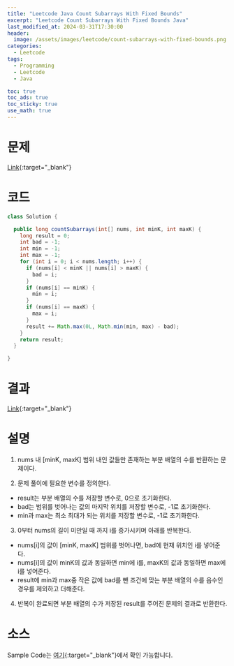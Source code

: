 ```yaml
---
title: "Leetcode Java Count Subarrays With Fixed Bounds"
excerpt: "Leetcode Count Subarrays With Fixed Bounds Java"
last_modified_at: 2024-03-31T17:30:00
header:
  image: /assets/images/leetcode/count-subarrays-with-fixed-bounds.png
categories:
  - Leetcode
tags:
  - Programming
  - Leetcode
  - Java

toc: true
toc_ads: true
toc_sticky: true
use_math: true
---
```

# 문제
[Link](https://leetcode.com/problems/count-subarrays-with-fixed-bounds/){:target="_blank"}

# 코드
```java
class Solution {

  public long countSubarrays(int[] nums, int minK, int maxK) {
    long result = 0;
    int bad = -1;
    int min = -1;
    int max = -1;
    for (int i = 0; i < nums.length; i++) {
      if (nums[i] < minK || nums[i] > maxK) {
        bad = i;
      }
      if (nums[i] == minK) {
        min = i;
      }
      if (nums[i] == maxK) {
        max = i;
      }
      result += Math.max(0L, Math.min(min, max) - bad);
    }
    return result;
  }

}
```

# 결과
[Link](https://leetcode.com/problems/count-subarrays-with-fixed-bounds/submissions/1219022736/){:target="_blank"}

# 설명
1. nums 내 [minK, maxK] 범위 내인 값들만 존재하는 부분 배열의 수를 반환하는 문제이다.

2. 문제 풀이에 필요한 변수를 정의한다.
- result는 부분 배열의 수를 저장할 변수로, 0으로 초기화한다.
- bad는 범위를 벗어나는 값의 마지막 위치를 저장할 변수로, -1로 초기화한다.
- min과 max는 최소 최대가 되는 위치를 저장할 변수로, -1로 초기화한다.

3. 0부터 nums의 길이 미만일 때 까지 i를 증가시키며 아래를 반복한다.
- nums[i]의 값이 [minK, maxK] 범위를 벗어나면, bad에 현재 위치인 i를 넣어준다.
- nums[i]의 값이 minK의 값과 동일하면 min에 i를, maxK의 값과 동일하면 max에 i를 넣어준다.
- result에 min과 max중 작은 값에 bad를 뺀 조건에 맞는 부분 배열의 수를 음수인 경우를 제외하고 더해준다.

4. 반복이 완료되면 부분 배열의 수가 저장된 result를 주어진 문제의 결과로 반환한다.

# 소스
Sample Code는 [여기](https://github.com/GracefulSoul/leetcode/blob/master/src/main/java/gracefulsoul/problems/CountSubarraysWithFixedBounds.java){:target="_blank"}에서 확인 가능합니다.